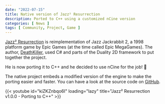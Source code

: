 ```yaml
---
date: "2022-07-15"
title: Native version of Jazz² Resurrection
description: Ported to C++ using a customized nCine version
categories: [ News ]
tags: [ Community, Project, Game ]
---
```


[Jazz² Resurrection](http://deat.tk/jazz2/) is reimplementation of Jazz Jackrabbit 2, a 1998 platform game by Epic Games (at the time called Epic MegaGames).
The author, [DeathKiller](https://github.com/deathkiller), used C# and parts of the Duality 2D framework to put together the project.

He is now porting it to C++ and he decided to use nCine for the job! :muscle:

The native project embeds a modified version of the engine to make the porting easier and faster.
You can have a look at the source code on [GitHub](https://github.com/deathkiller/jazz2-native).

{{< youtube id="kiZKZnbqo6I" loading="lazy" title="Jazz² Resurrection v1.0.0 - Porting to C++" >}}
